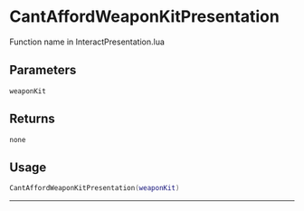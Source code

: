 # CantAffordWeaponKitPresentation
Function name in InteractPresentation.lua
## Parameters
`weaponKit`
## Returns
`none`
## Usage
```lua
CantAffordWeaponKitPresentation(weaponKit)
```
---
